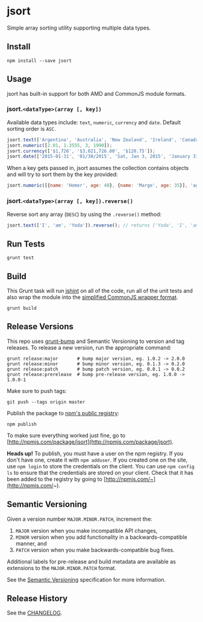 # jsort

Simple array sorting utility supporting multiple data types.

## Install

```
npm install --save jsort
```

## Usage

jsort has built-in support for both AMD and CommonJS module formats.

### jsort.`<dataType>(array [, key])`

Available data types include: `text`, `numeric`, `currency` and `date`. Default sorting order is `ASC`.

```js
jsort.text(['Argentina', 'Australia', 'New Zealand', 'Ireland', 'Canada']);
jsort.numeric([2.01, 1.3555, 3, 1990]);
jsort.currency(['$1,726', '$3,021,726.00', '$120.75']);
jsort.date(['2015-01-31', '01/30/2015', 'Sat, Jan 3, 2015', 'January 31, 2014']);
```

When a key gets passed in, jsort assumes the collection contains objects and will try to sort them by the key provided:

```js
jsort.numeric([{name: 'Homer', age: 40}, {name: 'Marge', age: 35}], 'age');
```

### jsort.`<dataType>(array [, key]).reverse()`

Reverse sort any array (`DESC`) by using the `.reverse()` method:

```js
jsort.text(['I', 'am', 'Yoda']).reverse(); // returns ['Yoda', 'I', 'am']
```

## Run Tests

```
grunt test
```

## Build

This Grunt task will run [jshint](https://github.com/jshint/jshint) on all of the code, run all of the unit tests and also wrap the module into the [simplified CommonJS wrapper format](https://github.com/amdjs/amdjs-api/wiki/AMD#simplified-commonjs-wrapping-).

```
grunt build
```

## Release Versions

This repo uses [grunt-bump](https://github.com/gruntjs/grunt-bump) and Semantic Versioning to version and tag releases. To release a new version, run the appropriate command:

```
grunt release:major       # bump major version, eg. 1.0.2 -> 2.0.0
grunt release:minor       # bump minor version, eg. 0.1.3 -> 0.2.0
grunt release:patch       # bump patch version, eg. 0.0.1 -> 0.0.2
grunt release:prerelease  # bump pre-release version, eg. 1.0.0 -> 1.0.0-1
```

Make sure to push tags:

```
git push --tags origin master
```

Publish the package to [npm's public registry](https://www.npmjs.com/):

```
npm publish
```

To make sure everything worked just fine, go to [http://npmjs.com/package/jsort](http://npmjs.com/package/jsort).

**Heads up!** To publish, you must have a user on the npm registry. If you don't have one, create it with `npm adduser`. If you created one on the site, use `npm login` to store the credentials on the client. You can use `npm config ls` to ensure that the credentials are stored on your client. Check that it has been added to the registry by going to [http://npmjs.com/~](http://npmjs.com/~).

## Semantic Versioning

Given a version number `MAJOR.MINOR.PATCH`, increment the:

1. `MAJOR` version when you make incompatible API changes,
2. `MINOR` version when you add functionality in a backwards-compatible manner, and
3. `PATCH` version when you make backwards-compatible bug fixes.

Additional labels for pre-release and build metadata are available as extensions to the `MAJOR.MINOR.PATCH` format.

See the [Semantic Versioning](http://semver.org/) specification for more information.

## Release History

See the [CHANGELOG](CHANGELOG.md).
